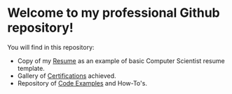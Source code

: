 <div>
  <h1>Welcome to my professional Github repository!</h1>
  <p>You will find in this repository:</p>
  <ul>
    <li>Copy of my <a href="Resume/Resume - Andrés Torres Colón">Resume</a> as an example of basic Computer Scientist resume template.</li>
    <li>Gallery of <a href="Certifications">Certifications</a> achieved.</li>
    <li>Repository of <a href="Code Examples">Code Examples</a> and How-To's.</li>
  </ul>
</div>



